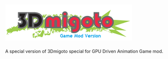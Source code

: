 ![image](./logo.png)
========
 
A special version of 3Dmigoto special for GPU Driven Animation Game mod.

